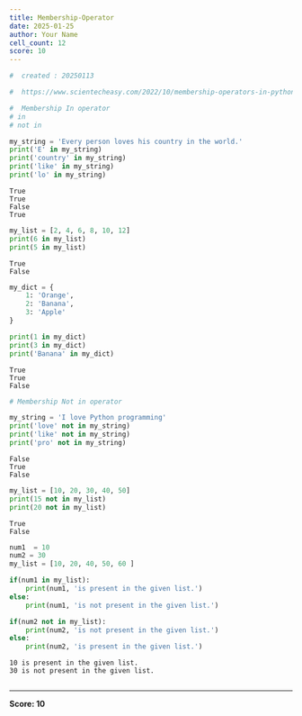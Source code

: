 ```yaml
---
title: Membership-Operator
date: 2025-01-25
author: Your Name
cell_count: 12
score: 10
---
```


```python
#  created : 20250113
```


```python
#  https://www.scientecheasy.com/2022/10/membership-operators-in-python.html/
```


```python
#  Membership In operator
# in 
# not in
```


```python
my_string = 'Every person loves his country in the world.'
print('E' in my_string)
print('country' in my_string)
print('like' in my_string)
print('lo' in my_string)
```

    True
    True
    False
    True



```python
my_list = [2, 4, 6, 8, 10, 12]
print(6 in my_list)
print(5 in my_list)
```

    True
    False



```python
my_dict = {
    1: 'Orange',
    2: 'Banana',
    3: 'Apple'
}
```


```python
print(1 in my_dict)
print(3 in my_dict)
print('Banana' in my_dict)
```

    True
    True
    False



```python
# Membership Not in operator

```


```python
my_string = 'I love Python programming'
print('love' not in my_string)
print('like' not in my_string)
print('pro' not in my_string)
```

    False
    True
    False



```python
my_list = [10, 20, 30, 40, 50]
print(15 not in my_list)
print(20 not in my_list)
```

    True
    False



```python
num1  = 10
num2 = 30
my_list = [10, 20, 40, 50, 60 ]

if(num1 in my_list):
    print(num1, 'is present in the given list.')
else:
    print(num1, 'is not present in the given list.')

if(num2 not in my_list):
    print(num2, 'is not present in the given list.')
else:
    print(num2, 'is present in the given list.')
```

    10 is present in the given list.
    30 is not present in the given list.



```python

```


---
**Score: 10**